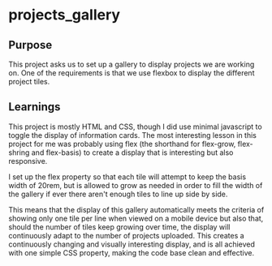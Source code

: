 # projects_gallery

## Purpose
This project asks us to set up a gallery to display projects we are working on. One of the requirements is that we use flexbox to display the different project tiles.

## Learnings
This project is mostly HTML and CSS, though I did use minimal javascript to toggle the display of information cards. The most interesting lesson in this project for me was probably using flex (the shorthand for flex-grow, flex-shring and flex-basis) to create a display that is interesting but also responsive.

I set up the flex property so that each tile will attempt to keep the basis width of 20rem, but is allowed to grow as needed in order to fill the width of the gallery if ever there aren't enough tiles to line up side by side.

This means that the display of this gallery automatically meets the criteria of showing only one tile per line when viewed on a mobile device but also that, should the number of tiles keep growing over time, the display will continuously adapt to the number of projects uploaded. This creates a continuously changing and visually interesting display, and is all achieved with one simple CSS property, making the code base clean and effective.
